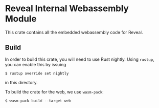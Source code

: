 # Reveal Internal Webassembly Module

This crate contains all the embedded webassembly code for Reveal.

## Build

In order to build this crate, you will need to use Rust nightly. Using `rustup`, you can enable this by issuing

```
$ rustup override set nightly
```

in this directory.

To build the crate for the web, we use `wasm-pack`:

```
$ wasm-pack build --target web
```
